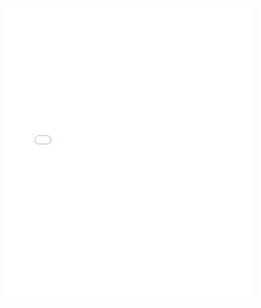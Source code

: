 <MDXLayout>
  <embed src="/assets/files/02-Presentacion-S1-b9fe7215a7c5e0a3efe5bff35ac911d2.pdf" type="application/pdf" width="100%" height="600px" />
</MDXLayout>